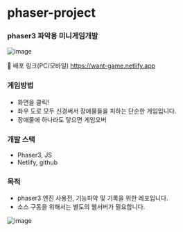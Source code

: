 # phaser-project
### phaser3 파악용 미니게임개발

![image](https://user-images.githubusercontent.com/40741363/222675493-7210bb0e-dd22-4681-8ab6-f151d93306a3.png)

📌 배포 링크(PC/모바일)
https://want-game.netlify.app

### 게임방법
- 화면을 클릭!
- 좌우 도로 모두 신경써서 장애물들을 피하는 단순한 게임입니다.
- 장애물에 하나라도 닿으면 게임오버

### 개발 스택
- Phaser3, JS
- Netlify, github


### 목적
- phaser3 엔진 사용전, 기능파악 및 기록을 위한 레포입니다.
- 소스 구동을 위해서는 별도의 웹서버가 필요합니다.

![image](https://user-images.githubusercontent.com/40741363/222675832-434c8253-e7f3-498f-886c-3fbe4478de66.png)

